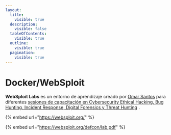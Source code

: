 ```yaml
---
layout:
  title:
    visible: true
  description:
    visible: false
  tableOfContents:
    visible: true
  outline:
    visible: true
  pagination:
    visible: true
---
```


# Docker/WebSploit

**WebSploit Labs** es un entorno de aprendizaje creado por [Omar Santos](https://omarsantos.io/) para diferentes [sesiones de capacitación en Cybersecurity Ethical Hacking, Bug Hunting, Incident Response, Digital Forensics y Threat Hunting](https://h4cker.org/) .&#x20;

{% embed url="https://websploit.org/" %}

{% embed url="https://websploit.org/defcon/lab.pdf" %}

